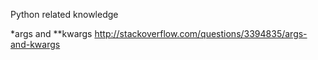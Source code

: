 Python related knowledge

*args and **kwargs
http://stackoverflow.com/questions/3394835/args-and-kwargs
